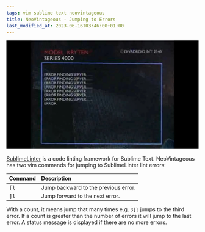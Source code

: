 ```yaml
---
tags: vim sublime-text neovintageous
title: NeoVintageous - Jumping to Errors
last_modified_at: 2023-06-16T03:46:00+01:00
---
```


![Red Dwarf - Terrorform (1992)](/assets/red-dwarf.webp)

[SublimeLinter](https://packagecontrol.io/search/SublimeLinter) is a code linting framework for Sublime Text. NeoVintageous has two vim commands for jumping to SublimeLinter lint errors:

Command | Description
:------ | :----------
<kbd>[l</kbd> | Jump backward to the previous error.
<kbd>]l</kbd> | Jump forward to the next error.

With a count, it means jump that many times e.g. `3]l` jumps to the third error. If a count is greater than the number of errors it will jump to the last error. A status message is displayed if there are no more errors.
